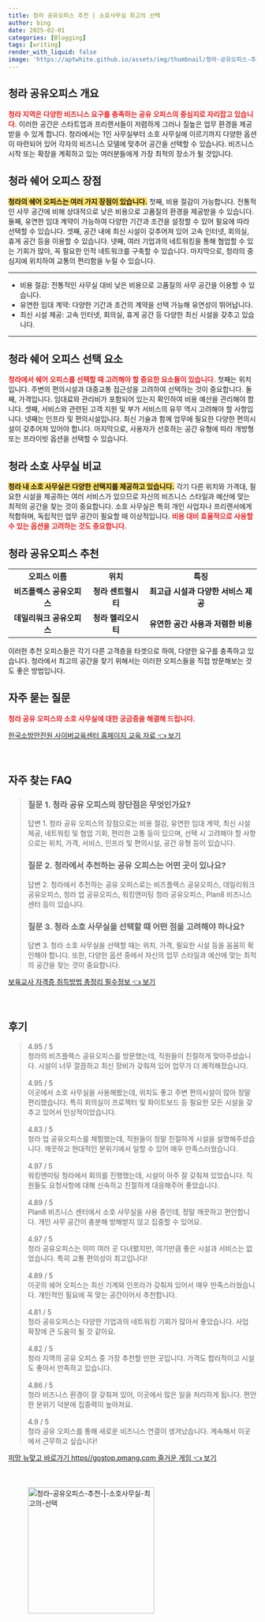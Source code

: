 ```yaml
---
title: 청라 공유오피스 추천 | 소호사무실 최고의 선택
author: bing
date: 2025-02-01
categories: [Blogging]
tags: [writing]
render_with_liquid: false
image: 'https://aptwhite.github.io/assets/img/thumbnail/청라-공유오피스-추천-|-소호사무실-최고의-선택.webp'
---
```



<h2 id='청라 공유오피스 개요'>청라 공유오피스 개요</h2>

<p><b><span style="color: #ee2323;">청라 지역은 다양한 비즈니스 요구를 충족하는 공유 오피스의 중심지로 자리잡고 있습니다.</span></b> 이러한 공간은 스타트업과 프리랜서들이 저렴하게 그러나 질높은 업무 환경을 제공받을 수 있게 합니다. 청라에서는 1인 사무실부터 소호 사무실에 이르기까지 다양한 옵션이 마련되어 있어 각자의 비즈니스 모델에 맞추어 공간을 선택할 수 있습니다. 비즈니스 시작 또는 확장을 계획하고 있는 여러분들에게 가장 최적의 장소가 될 것입니다.</p>

<h2 id='청라 쉐어 오피스 장점'>청라 쉐어 오피스 장점</h2>

<p><b><span style="background-color: #ffe066;">청라의 쉐어 오피스는 여러 가지 장점이 있습니다.</span></b> 첫째, 비용 절감이 가능합니다. 전통적인 사무 공간에 비해 상대적으로 낮은 비용으로 고품질의 환경을 제공받을 수 있습니다. 둘째, 유연한 임대 계약이 가능하여 다양한 기간과 조건을 설정할 수 있어 필요에 따라 선택할 수 있습니다. 셋째, 공간 내에 최신 시설이 갖추어져 있어 고속 인터넷, 회의실, 휴게 공간 등을 이용할 수 있습니다. 넷째, 여러 기업과의 네트워킹을 통해 협업할 수 있는 기회가 많아, 꼭 필요한 인적 네트워크를 구축할 수 있습니다. 마지막으로, 청라의 중심지에 위치하여 교통의 편리함을 누릴 수 있습니다.</p>

<hr />

<ul>
    <li>비용 절감: 전통적인 사무실 대비 낮은 비용으로 고품질의 사무 공간을 이용할 수 있습니다.</li>
    <li>유연한 임대 계약: 다양한 기간과 조건의 계약을 선택 가능해 유연성이 뛰어납니다.</li>
    <li>최신 시설 제공: 고속 인터넷, 회의실, 휴게 공간 등 다양한 최신 시설을 갖추고 있습니다.</li>
</ul>

<hr />

<h2 id='청라 쉐어 오피스 선택 요소'>청라 쉐어 오피스 선택 요소</h2>

<p><b><span style="color: #ee2323;">청라에서 쉐어 오피스를 선택할 때 고려해야 할 중요한 요소들이 있습니다.</span></b> 첫째는 위치입니다. 주변의 편의시설과 대중교통 접근성을 고려하여 선택하는 것이 중요합니다. 둘째, 가격입니다. 임대료와 관리비가 포함되어 있는지 확인하여 비용 예산을 관리해야 합니다. 셋째, 서비스와 관련된 고객 지원 및 부가 서비스의 유무 역시 고려해야 할 사항입니다. 넷째는 인프라 및 편의시설입니다. 최신 기술과 함께 업무에 필요한 다양한 편의시설이 갖추어져 있어야 합니다. 마지막으로, 사용자가 선호하는 공간 유형에 따라 개방형 또는 프라이빗 옵션을 선택할 수 있습니다.</p>

<h2 id='청라 소호 사무실 비교'>청라 소호 사무실 비교</h2>

<p><b><span style="background-color: #ffe066;">청라 내 소호 사무실은 다양한 선택지를 제공하고 있습니다.</span></b> 각기 다른 위치와 가격대, 필요한 시설을 제공하는 여러 서비스가 있으므로 자신의 비즈니스 스타일과 예산에 맞는 최적의 공간을 찾는 것이 중요합니다. 소호 사무실은 특히 개인 사업자나 프리랜서에게 적합하며, 독립적인 업무 공간이 필요할 때 이상적입니다. <b><span style="color: #ee2323;">비용 대비 효율적으로 사용할 수 있는 옵션을 고려하는 것도 중요합니다.</span></b></p>

<h2 id='청라 공유오피스 추천'>청라 공유오피스 추천</h2>

<table>
    <tr>
        <td style="text-align: center; height: 17px;"><b>오피스 이름</b></td>
        <td style="text-align: center; height: 17px;"><b>위치</b></td>
        <td style="text-align: center; height: 17px;"><b>특징</b></td>
    </tr>
    <tr>
        <td style="text-align: center; height: 17px;"><b>비즈플렉스 공유오피스</b></td>
        <td style="text-align: center; height: 17px;"><b>청라 센트럴시티</b></td>
        <td style="text-align: center; height: 17px;"><b>최고급 시설과 다양한 서비스 제공</b></td>
    </tr>
    <tr>
        <td style="text-align: center; height: 17px;"><b>데일리워크 공유오피스</b></td>
        <td style="text-align: center; height: 17px;"><b>청라 헬리오시티</b></td>
        <td style="text-align: center; height: 17px;"><b>유연한 공간 사용과 저렴한 비용</b></td>
    </tr>
</table>

<p>이러한 추천 오피스들은 각기 다른 고객층을 타겟으로 하여, 다양한 요구를 충족하고 있습니다. 청라에서 최고의 공간을 찾기 위해서는 이러한 오피스들을 직접 방문해보는 것도 좋은 방법입니다.</p>

<h2 id='자주 묻는 질문'>자주 묻는 질문</h2>

<p><b><span style="color: #ee2323;">청라 공유 오피스와 소호 사무실에 대한 궁금증을 해결해 드립니다.</span></b></p>


<p><a class="click-button" title="한국소방안전원 사이버교육센터 홈페이지 교육 자료" href="https://aptwhite.github.io/posts/%ED%95%9C%EA%B5%AD%EC%86%8C%EB%B0%A9%EC%95%88%EC%A0%84%EC%9B%90-%EC%82%AC%EC%9D%B4%EB%B2%84%EA%B5%90%EC%9C%A1%EC%84%BC%ED%84%B0-%ED%99%88%ED%8E%98%EC%9D%B4%EC%A7%80-%EA%B5%90%EC%9C%A1-%EC%9E%90%EB%A3%8C/" rel="dofollow">한국소방안전원 사이버교육센터 홈페이지 교육 자료 👈 보기</a></p><br>
<h2 id='자주_찾는_FAQ'>자주 찾는 FAQ</h2>
<div itemscope="" itemtype="https://schema.org/FAQPage"> 
<blockquote> 
<div itemscope="" itemprop="mainEntity" itemtype="https://schema.org/Question"> 
<h3 itemprop="name">질문 1. 청라 공유 오피스의 장단점은 무엇인가요?</h3> 
<div itemscope="" itemprop="acceptedAnswer" itemtype="https://schema.org/Answer"> 
<span itemprop="text"> 
<p>답변 1. 청라 공유 오피스의 장점으로는 비용 절감, 유연한 임대 계약, 최신 시설 제공, 네트워킹 및 협업 기회, 편리한 교통 등이 있으며, 선택 시 고려해야 할 사항으로는 위치, 가격, 서비스, 인프라 및 편의시설, 공간 유형 등이 있습니다.</p> 
</span> 
</div> 
</div> 

<div itemscope="" itemprop="mainEntity" itemtype="https://schema.org/Question"> 
<h3 itemprop="name">질문 2. 청라에서 추천하는 공유 오피스는 어떤 곳이 있나요?</h3> 
<div itemscope="" itemprop="acceptedAnswer" itemtype="https://schema.org/Answer"> 
<span itemprop="text"> 
<p>답변 2. 청라에서 추천하는 공유 오피스로는 비즈플렉스 공유오피스, 데일리워크 공유오피스, 청라 업 공유오피스, 워킹앤미팅 청라 공유오피스, Plan8 비즈니스 센터 등이 있습니다.</p> 
</span> 
</div> 
</div> 

<div itemscope="" itemprop="mainEntity" itemtype="https://schema.org/Question"> 
<h3 itemprop="name">질문 3. 청라 소호 사무실을 선택할 때 어떤 점을 고려해야 하나요?</h3> 
<div itemscope="" itemprop="acceptedAnswer" itemtype="https://schema.org/Answer"> 
<span itemprop="text"> 
<p>답변 3. 청라 소호 사무실을 선택할 때는 위치, 가격, 필요한 시설 등을 꼼꼼히 확인해야 합니다. 또한, 다양한 옵션 중에서 자신의 업무 스타일과 예산에 맞는 최적의 공간을 찾는 것이 중요합니다.</p> 
</span> 
</div> 
</div> 
</blockquote> 
</div>
<p><a class="click-button" title="보육교사 자격증 취득방법 총정리 필수정보" href="https://aptwhite.github.io/posts/%EB%B3%B4%EC%9C%A1%EA%B5%90%EC%82%AC-%EC%9E%90%EA%B2%A9%EC%A6%9D-%EC%B7%A8%EB%93%9D%EB%B0%A9%EB%B2%95-%EC%B4%9D%EC%A0%95%EB%A6%AC-%ED%95%84%EC%88%98%EC%A0%95%EB%B3%B4/" rel="dofollow">보육교사 자격증 취득방법 총정리 필수정보 👈 보기</a></p><br>
<h2 id='후기'>후기</h2>
<div itemscope itemtype="https://schema.org/Product">
  <blockquote>
  <div itemprop="review" itemscope itemtype="https://schema.org/Review">
      <div itemprop="reviewRating" itemscope itemtype="https://schema.org/Rating"> <span itemprop="ratingValue">4.95</span> / <span itemprop="bestRating">5</span> </div>
      <span itemprop="reviewBody">청라의 비즈플렉스 공유오피스를 방문했는데, 직원들이 친절하게 맞아주셨습니다. 시설이 너무 깔끔하고 최신 장비가 갖춰져 있어 업무가 더 쾌적해졌습니다.</span>
  </div>
  <br>
  <div itemprop="review" itemscope itemtype="https://schema.org/Review">
      <div itemprop="reviewRating" itemscope itemtype="https://schema.org/Rating"> <span itemprop="ratingValue">4.95</span> / <span itemprop="bestRating">5</span> </div>
      <span itemprop="reviewBody">이곳에서 소호 사무실을 사용해봤는데, 위치도 좋고 주변 편의시설이 많아 정말 편리했습니다. 특히 회의실이 프로젝터 및 화이트보드 등 필요한 모든 시설을 갖추고 있어서 인상적이었습니다.</span>
  </div>
  <br>
  <div itemprop="review" itemscope itemtype="https://schema.org/Review">
      <div itemprop="reviewRating" itemscope itemtype="https://schema.org/Rating"> <span itemprop="ratingValue">4.83</span> / <span itemprop="bestRating">5</span> </div>
      <span itemprop="reviewBody">청라 업 공유오피스를 체험했는데, 직원들이 정말 친절하게 시설을 설명해주셨습니다. 깨끗하고 현대적인 분위기에서 일할 수 있어 매우 만족스러웠습니다.</span>
  </div>
  <br>
  <div itemprop="review" itemscope itemtype="https://schema.org/Review">
      <div itemprop="reviewRating" itemscope itemtype="https://schema.org/Rating"> <span itemprop="ratingValue">4.97</span> / <span itemprop="bestRating">5</span> </div>
      <span itemprop="reviewBody">워킹앤미팅 청라에서 회의를 진행했는데, 시설이 아주 잘 갖춰져 있었습니다. 직원들도 요청사항에 대해 신속하고 친절하게 대응해주어 좋았습니다.</span>
  </div>
  <br>
  <div itemprop="review" itemscope itemtype="https://schema.org/Review">
      <div itemprop="reviewRating" itemscope itemtype="https://schema.org/Rating"> <span itemprop="ratingValue">4.89</span> / <span itemprop="bestRating">5</span> </div>
      <span itemprop="reviewBody">Plan8 비즈니스 센터에서 소호 사무실을 사용 중인데, 정말 깨끗하고 편안합니다. 개인 사무 공간이 충분해 방해받지 않고 집중할 수 있어요.</span>
  </div>
  <br>
  <div itemprop="review" itemscope itemtype="https://schema.org/Review">
      <div itemprop="reviewRating" itemscope itemtype="https://schema.org/Rating"> <span itemprop="ratingValue">4.97</span> / <span itemprop="bestRating">5</span> </div>
      <span itemprop="reviewBody">청라 공유오피스는 이미 여러 곳 다녀봤지만, 여기만큼 좋은 시설과 서비스는 없었습니다. 특히 교통 편의성이 최고입니다!</span>
  </div>
  <br>
  <div itemprop="review" itemscope itemtype="https://schema.org/Review">
      <div itemprop="reviewRating" itemscope itemtype="https://schema.org/Rating"> <span itemprop="ratingValue">4.89</span> / <span itemprop="bestRating">5</span> </div>
      <span itemprop="reviewBody">이곳의 쉐어 오피스는 최신 기계와 인프라가 갖춰져 있어서 매우 만족스러웠습니다. 개인적인 필요에 꼭 맞는 공간이어서 추천합니다.</span>
  </div>
  <br>
  <div itemprop="review" itemscope itemtype="https://schema.org/Review">
      <div itemprop="reviewRating" itemscope itemtype="https://schema.org/Rating"> <span itemprop="ratingValue">4.81</span> / <span itemprop="bestRating">5</span> </div>
      <span itemprop="reviewBody">청라 공유오피스는 다양한 기업과의 네트워킹 기회가 많아서 좋았습니다. 사업 확장에 큰 도움이 될 것 같아요.</span>
  </div>
  <br>
  <div itemprop="review" itemscope itemtype="https://schema.org/Review">
      <div itemprop="reviewRating" itemscope itemtype="https://schema.org/Rating"> <span itemprop="ratingValue">4.82</span> / <span itemprop="bestRating">5</span> </div>
      <span itemprop="reviewBody">청라 지역의 공유 오피스 중 가장 추천할 만한 곳입니다. 가격도 합리적이고 시설도 좋아서 만족하고 있습니다.</span>
  </div>
  <br>
  <div itemprop="review" itemscope itemtype="https://schema.org/Review">
      <div itemprop="reviewRating" itemscope itemtype="https://schema.org/Rating"> <span itemprop="ratingValue">4.86</span> / <span itemprop="bestRating">5</span> </div>
      <span itemprop="reviewBody">청라 비즈니스 환경이 잘 갖춰져 있어, 이곳에서 많은 일을 처리하게 됩니다. 편안한 분위기 덕분에 집중력이 높아져요.</span>
  </div>
  <br>
  <div itemprop="review" itemscope itemtype="https://schema.org/Review">
      <div itemprop="reviewRating" itemscope itemtype="https://schema.org/Rating"> <span itemprop="ratingValue">4.9</span> / <span itemprop="bestRating">5</span> </div>
      <span itemprop="reviewBody">청라 공유 오피스를 통해 새로운 비즈니스 연결이 생겨났습니다. 계속해서 이곳에서 근무하고 싶습니다!</span>
  </div>
  </blockquote>
</div>
<p><a class="click-button" title="피망 뉴맞고 바로가기 https//gostop.pmang.com 즐거운 게임" href="https://aptwhite.github.io/posts/%ED%94%BC%EB%A7%9D-%EB%89%B4%EB%A7%9E%EA%B3%A0-%EB%B0%94%EB%A1%9C%EA%B0%80%EA%B8%B0-httpsgostop.pmang.com-%EC%A6%90%EA%B1%B0%EC%9A%B4-%EA%B2%8C%EC%9E%84/" rel="dofollow">피망 뉴맞고 바로가기 https//gostop.pmang.com 즐거운 게임 👈 보기</a></p><br>
<figure class="image"><img src="https://aptwhite.github.io/assets/img/thumbnail/청라-공유오피스-추천-|-소호사무실-최고의-선택.webp" alt="청라-공유오피스-추천-|-소호사무실-최고의-선택" width="256" height="256"></figure>